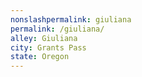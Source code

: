 ```yaml
---
﻿nonslashpermalink: giuliana
permalink: /giuliana/
alley: Giuliana
city: Grants Pass
state: Oregon
---
```

